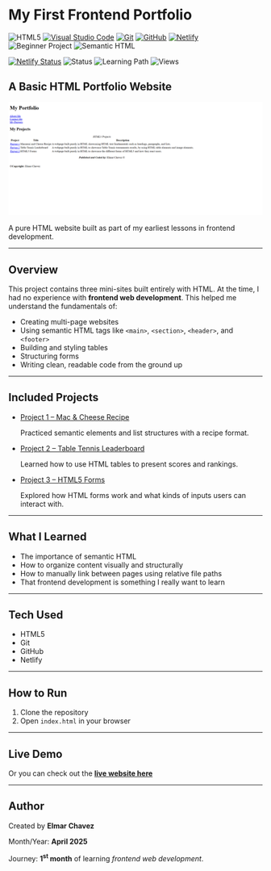 # My First Frontend Portfolio

![HTML5](https://img.shields.io/badge/HTML5-E34F26?style=for-the-badge&logo=html5&logoColor=white)
[![Visual Studio Code](https://img.shields.io/badge/VS%20Code-007ACC?style=for-the-badge&logo=visual-studio-code&logoColor=white)](https://code.visualstudio.com/)
[![Git](https://img.shields.io/badge/Git-F05032?style=for-the-badge&logo=git&logoColor=white)](https://git-scm.com/)
[![GitHub](https://img.shields.io/badge/GitHub-181717?style=for-the-badge&logo=github&logoColor=white)](https://github.com/)
[![Netlify](https://img.shields.io/badge/Netlify-00C7B7?style=for-the-badge&logo=netlify&logoColor=white)](https://www.netlify.com/)
![Beginner Project](https://img.shields.io/badge/Beginner%20Project-25D366?style=for-the-badge)
![Semantic HTML](https://img.shields.io/badge/Semantic%20HTML-ff9800?style=for-the-badge)

[![Netlify Status](https://api.netlify.com/api/v1/badges/98a0db7f-4d35-4a44-b3bc-074643bff9e2/deploy-status)](https://beginner-portfolio-website-jiro.netlify.app/)
![Status](https://img.shields.io/badge/status-complete-brightgreen)
![Learning Path](https://img.shields.io/badge/learning%20path-month%201-blue)
![Views](https://visitor-badge.laobi.icu/badge?page_id=CodingWithJiro.beginner-portfolio-website&left_text=repo%20views)

## A Basic HTML Portfolio Website

![Screenshot of the project](./screenshot.png)

A pure HTML website built as part of my earliest lessons in frontend development.

---

## Overview

This project contains three mini-sites built entirely with HTML. At the time, I had no experience with **frontend web development**. This helped me understand the fundamentals of:

- Creating multi-page websites
- Using semantic HTML tags like `<main>`, `<section>`, `<header>`, and `<footer>`
- Building and styling tables
- Structuring forms
- Writing clean, readable code from the ground up

---

## Included Projects

- [Project 1 – Mac & Cheese Recipe](https://github.com/CodingWithJiro/beginner-portfolio-website-recipe)

  Practiced semantic elements and list structures with a recipe format.

- [Project 2 – Table Tennis Leaderboard](https://github.com/CodingWithJiro/beginner-portfolio-website-table-tennis)

  Learned how to use HTML tables to present scores and rankings.

- [Project 3 – HTML5 Forms](https://github.com/CodingWithJiro/beginner-portfolio-website-forms)

  Explored how HTML forms work and what kinds of inputs users can interact with.

---

## What I Learned

- The importance of semantic HTML
- How to organize content visually and structurally
- How to manually link between pages using relative file paths
- That frontend development is something I really want to learn

---

## Tech Used

- HTML5
- Git
- GitHub
- Netlify

---

## How to Run

1. Clone the repository
2. Open `index.html` in your browser

---

## Live Demo

Or you can check out the **[live website here](https://beginner-portfolio-website-jiro.netlify.app/)**

---

## Author

Created by **Elmar Chavez**

Month/Year: **April 2025**

Journey: **1<sup>st</sup> month** of learning _frontend web development_.
